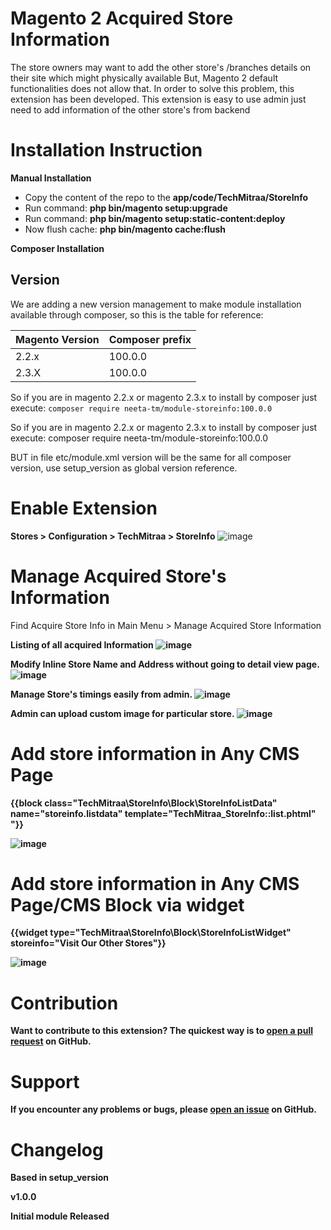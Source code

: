 # Magento 2 Acquired Store Information
The store owners may want to add the other store's /branches details on their site which might physically available But, Magento 2 default functionalities does not allow that. In order to solve this problem, this extension has been developed. This extension is easy to use admin just need to add information of the other store's from backend

# Installation Instruction

<b>Manual Installation</b>

- Copy the content of the repo to the <b>app/code/TechMitraa/StoreInfo</b>
- Run command: <b>php bin/magento setup:upgrade</b>
- Run command: <b>php bin/magento setup:static-content:deploy</b>
- Now flush cache: <b>php bin/magento cache:flush</b>

<b>Composer Installation</b>

## Version
We are adding a new version management to make module installation available through composer, so this is the table for reference: 

Magento Version | Composer prefix 
----            | ---- 
2.2.x           | 100.0.0
2.3.X           | 100.0.0

So if you are in magento 2.2.x or magento 2.3.x to install by composer just execute: `composer require neeta-tm/module-storeinfo:100.0.0`

So if you are in magento 2.2.x or magento 2.3.x to install by composer just execute: composer require neeta-tm/module-storeinfo:100.0.0

BUT in file etc/module.xml version will be the same for all composer version, use setup_version as global version reference.

# Enable Extension
<b>Stores > Configuration > TechMitraa > StoreInfo</b>
![image](https://raw.githubusercontent.com/neeta-tm/images/master/acquirestore/Configuration.PNG)

# Manage Acquired Store's Information 
Find Acquire Store Info in Main Menu > Manage Acquired Store Information

<b>Listing of all acquired Information 
![image](https://raw.githubusercontent.com/neeta-tm/images/master/acquirestore/Manage%20Offline%20Store%20Information%20%20%20Magento%20Admin.png)

<b>Modify Inline Store Name and Address without going to detail view page.
![image](https://raw.githubusercontent.com/neeta-tm/images/master/acquirestore/inline-edit-admin.png)

<b>Manage Store's timings easily from admin.
![image](https://raw.githubusercontent.com/neeta-tm/images/master/acquirestore/Managetime.png)
  
<b>Admin can upload custom image for particular store.</b>
![image](https://raw.githubusercontent.com/neeta-tm/images/master/acquirestore/upload-image.png)

# Add store information in Any CMS Page
{{block class="TechMitraa\StoreInfo\Block\StoreInfoListData" name="storeinfo.listdata" template="TechMitraa_StoreInfo::list.phtml" "}}

![image](https://raw.githubusercontent.com/neeta-tm/images/master/acquirestore/Our%20Acquired%20Stores.png)

# Add store information in Any CMS Page/CMS Block via widget
{{widget type="TechMitraa\StoreInfo\Block\StoreInfoListWidget" storeinfo="Visit Our Other Stores"}}

![image](https://raw.githubusercontent.com/neeta-tm/images/master/acquirestore/widget-storeinfo.png)

# Contribution

Want to contribute to this extension? The quickest way is to <a href="https://help.github.com/articles/about-pull-requests/">open a pull request</a> on GitHub.

# Support

If you encounter any problems or bugs, please <a href="https://github.com/neeta-tm/module-storeinfo/issues">open an issue</a> on GitHub.

# Changelog
Based in setup_version

<b>v1.0.0</b>

Initial module Released
